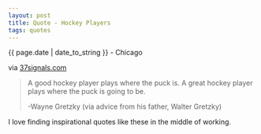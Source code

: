 ```yaml
---
layout: post
title: Quote - Hockey Players
tags: quotes
---
```


<p class="meta">{{ page.date | date_to_string }} - Chicago</p>

via <a href="http://37signals.com/svn/posts/2752-a-good-hockey-player-plays-where-the-puck">37signals.com</a>

> A good hockey player plays where the puck is. A great hockey player plays where the puck is going to be.
> 
> -Wayne Gretzky (via advice from his father, Walter Gretzky)

I love finding inspirational quotes like these in the middle of working.